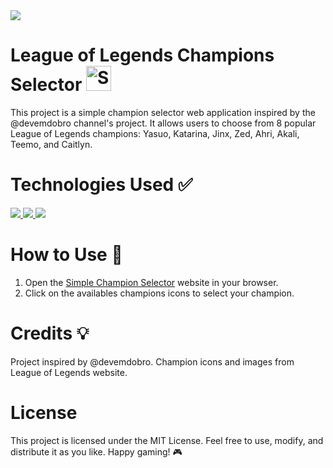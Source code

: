 <img src ="https://files.tecnoblog.net/wp-content/uploads/2019/05/league-of-legends.jpg">

# League of Legends Champions Selector <a href="https://emoji.gg/emoji/8396-square-lol"><img src="https://cdn3.emoji.gg/emojis/8396-square-lol.png" width="40px" height="40px" alt="Square_Lol"></a>

This project is a simple champion selector web application inspired by the @devemdobro channel's project. It allows users to choose from 8 popular League of Legends champions: Yasuo, Katarina, Jinx, Zed, Ahri, Akali, Teemo, and Caitlyn.

# Technologies Used ✅
<a href="https://skillicons.dev">
    <img src="https://skillicons.dev/icons?i=html" />
    <img src="https://skillicons.dev/icons?i=css" />
    <img src="https://skillicons.dev/icons?i=js" />
</a>

# How to Use 🚀 
1. Open the [Simple Champion Selector](https://luizmorato.github.io/lol-select-champion/) website in your browser.
2. Click on the availables champions icons to select your champion.

# Credits 💡
Project inspired by @devemdobro.
Champion icons and images from League of Legends website.

# License
This project is licensed under the MIT License. Feel free to use, modify, and distribute it as you like. Happy gaming! 🎮
